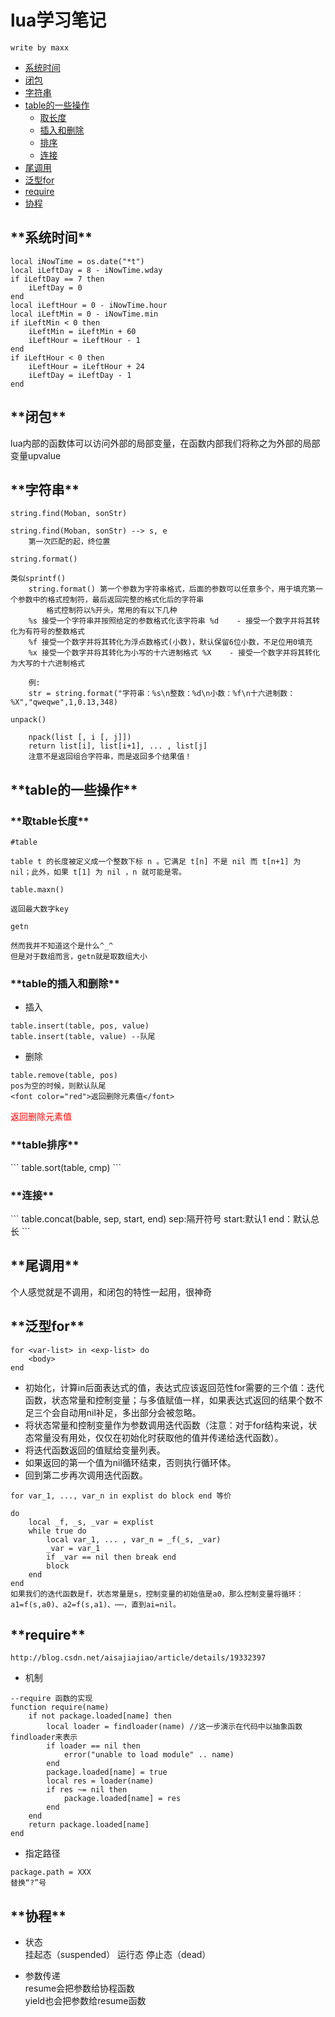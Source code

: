 # lua学习笔记 

`write by maxx`

* [系统时间](#systemTime)
* [闭包](#closure)
* [字符串](#string)
* [table的一些操作](#LuaTable)
	* [取长度](#tableLength)
	* [插入和删除](#tableOP)
	* [排序](#tableSort)
	* [连接](#tableConcat)
* [尾调用](#LuaTailCall)
* [泛型for](#LuaFor)
* [require](#LuaRequire)
* [协程](#LuaCroutine)

<h2 id="systemTime">**系统时间**</h2>

```
local iNowTime = os.date("*t")
local iLeftDay = 8 - iNowTime.wday
if iLeftDay == 7 then
    iLeftDay = 0
end
local iLeftHour = 0 - iNowTime.hour
local iLeftMin = 0 - iNowTime.min
if iLeftMin < 0 then
    iLeftMin = iLeftMin + 60
    iLeftHour = iLeftHour - 1
end
if iLeftHour < 0 then
    iLeftHour = iLeftHour + 24
    iLeftDay = iLeftDay - 1
end
```
<h2 id="closure">**闭包**</h2>

lua内部的函数体可以访问外部的局部变量，在函数内部我们将称之为外部的局部变量upvalue

<h2 id="string">**字符串**</h2>

`string.find(Moban, sonStr)`
```
string.find(Moban, sonStr) --> s, e
	第一次匹配的起，终位置
```
`string.format()`
```
类似sprintf()
	string.format() 第一个参数为字符串格式，后面的参数可以任意多个，用于填充第一个参数中的格式控制符，最后返回完整的格式化后的字符串
		格式控制符以%开头，常用的有以下几种  
	%s 接受一个字符串并按照给定的参数格式化该字符串 %d    - 接受一个数字并将其转化为有符号的整数格式 
	%f 接受一个数字并将其转化为浮点数格式(小数)，默认保留6位小数，不足位用0填充 
	%x 接受一个数字并将其转化为小写的十六进制格式 %X    - 接受一个数字并将其转化为大写的十六进制格式

	例:
	str = string.format("字符串：%s\n整数：%d\n小数：%f\n十六进制数：%X","qweqwe",1,0.13,348)
```
`unpack()`
```
	npack(list [, i [, j]])
	return list[i], list[i+1], ... , list[j]
	注意不是返回组合字符串，而是返回多个结果值！
```

<h2 id="LuaTable">**table的一些操作**</h2>

<h3 id="tableLength">**取table长度**</h3>

`#table`
```
table t 的长度被定义成一个整数下标 n 。它满足 t[n] 不是 nil 而 t[n+1] 为 nil；此外，如果 t[1] 为 nil ，n 就可能是零。
```
`table.maxn()`
```
返回最大数字key
```
`getn`
```
然而我并不知道这个是什么^_^
但是对于数组而言，getn就是取数组大小
```
<h3 id="tableOP">**table的插入和删除**</h3>

* 插入
```
table.insert(table, pos, value)
table.insert(table, value) --队尾
```

* 删除
```
table.remove(table, pos)
pos为空的时候，则默认队尾
<font color="red">返回删除元素值</font>
```

<font color="red">返回删除元素值</font>

<h3 id="tableSort">**table排序**</h3>
```
table.sort(table, cmp)
```

<h3 id="tableConcat">**连接**</h3>
```
table.concat(bable, sep, start, end)
sep:隔开符号
start:默认1
end：默认总长
```


<h2 id="LuaTailCall">**尾调用**</h2>

个人感觉就是不调用，和闭包的特性一起用，很神奇

<h2 id="LuaFor">**泛型for**</h2>

```
for <var-list> in <exp-list> do
	<body>
end
```

* 初始化，计算in后面表达式的值，表达式应该返回范性for需要的三个值：迭代函数，状态常量和控制变量；与多值赋值一样，如果表达式返回的结果个数不足三个会自动用nil补足，多出部分会被忽略。
* 将状态常量和控制变量作为参数调用迭代函数（注意：对于for结构来说，状态常量没有用处，仅仅在初始化时获取他的值并传递给迭代函数）。
* 将迭代函数返回的值赋给变量列表。
* 如果返回的第一个值为nil循环结束，否则执行循环体。
* 回到第二步再次调用迭代函数。

`for var_1, ..., var_n in explist do block end 等价`

```
do
    local _f, _s, _var = explist
    while true do
        local var_1, ... , var_n = _f(_s, _var)
        _var = var_1
        if _var == nil then break end
        block
    end
end
如果我们的迭代函数是f，状态常量是s，控制变量的初始值是a0，那么控制变量将循环：a1=f(s,a0)、a2=f(s,a1)、⋯⋯，直到ai=nil。
```

<h2 id="LuaRequire">**require**</h2>

`http://blog.csdn.net/aisajiajiao/article/details/19332397`

* 机制
```
--require 函数的实现  
function require(name)  
    if not package.loaded[name] then  
        local loader = findloader(name) //这一步演示在代码中以抽象函数findloader来表示  
        if loader == nil then  
            error("unable to load module" .. name)  
        end  
        package.loaded[name] = true  
        local res = loader(name)  
        if res ~= nil then  
            package.loaded[name] = res  
        end  
    end  
    return package.loaded[name]  
end 
```

* 指定路径
```
package.path = XXX
替换“?”号
```

<h2 id="LuaCroutine">**协程**</h2>

* 状态  
挂起态（suspended） 运行态 停止态（dead）

* 参数传递  
resume会把参数给协程函数  
yield也会把参数给resume函数

